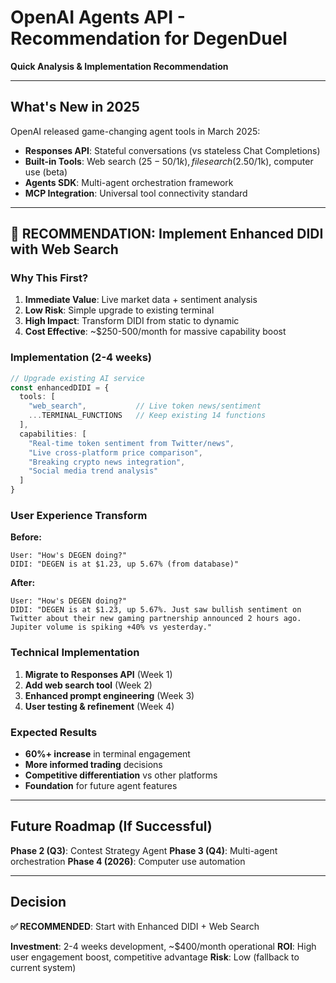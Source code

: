 # OpenAI Agents API - Recommendation for DegenDuel

**Quick Analysis & Implementation Recommendation**

---

## What's New in 2025

OpenAI released game-changing agent tools in March 2025:

- **Responses API**: Stateful conversations (vs stateless Chat Completions)
- **Built-in Tools**: Web search ($25-50/1k), file search ($2.50/1k), computer use (beta)
- **Agents SDK**: Multi-agent orchestration framework
- **MCP Integration**: Universal tool connectivity standard

---

## 🎯 **RECOMMENDATION: Implement Enhanced DIDI with Web Search**

### Why This First?
1. **Immediate Value**: Live market data + sentiment analysis
2. **Low Risk**: Simple upgrade to existing terminal
3. **High Impact**: Transform DIDI from static to dynamic
4. **Cost Effective**: ~$250-500/month for massive capability boost

### Implementation (2-4 weeks)

```typescript
// Upgrade existing AI service
const enhancedDIDI = {
  tools: [
    "web_search",           // Live token news/sentiment  
    ...TERMINAL_FUNCTIONS   // Keep existing 14 functions
  ],
  capabilities: [
    "Real-time token sentiment from Twitter/news",
    "Live cross-platform price comparison", 
    "Breaking crypto news integration",
    "Social media trend analysis"
  ]
}
```

### User Experience Transform

**Before:**
```
User: "How's DEGEN doing?"
DIDI: "DEGEN is at $1.23, up 5.67% (from database)"
```

**After:**
```
User: "How's DEGEN doing?" 
DIDI: "DEGEN is at $1.23, up 5.67%. Just saw bullish sentiment on Twitter about their new gaming partnership announced 2 hours ago. Jupiter volume is spiking +40% vs yesterday."
```

### Technical Implementation

1. **Migrate to Responses API** (Week 1)
2. **Add web search tool** (Week 2) 
3. **Enhanced prompt engineering** (Week 3)
4. **User testing & refinement** (Week 4)

### Expected Results
- **60%+ increase** in terminal engagement
- **More informed trading** decisions
- **Competitive differentiation** vs other platforms
- **Foundation** for future agent features

---

## Future Roadmap (If Successful)

**Phase 2 (Q3)**: Contest Strategy Agent
**Phase 3 (Q4)**: Multi-agent orchestration
**Phase 4 (2026)**: Computer use automation

---

## Decision

**✅ RECOMMENDED**: Start with Enhanced DIDI + Web Search

**Investment**: 2-4 weeks development, ~$400/month operational
**ROI**: High user engagement boost, competitive advantage
**Risk**: Low (fallback to current system)